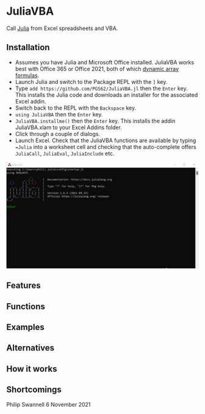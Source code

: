 # JuliaVBA

Call [Julia](https://julialang.org/) from Excel spreadsheets and VBA.

## Installation

 * Assumes you have Julia and Microsoft Office installed. JuliaVBA works best with Office 365 or Office 2021, both of which [dynamic array formulas](https://support.microsoft.com/en-us/office/dynamic-array-formulas-and-spilled-array-behavior-205c6b06-03ba-4151-89a1-87a7eb36e531).
 * Launch Julia and switch to the Package REPL with the `]` key.
 * Type `add https://github.com/PGS62/JuliaVBA.jl` then the `Enter` key. This installs the Julia code and downloads an installer for the associated Excel addin.
 * Switch back to the REPL with the `Backspace` key.
 * `using JuliaVBA` then the `Enter` key.
 * `JuliaVBA.installme()` then the `Enter` key. This installs the addin JuliaVBA.xlam to your Excel Addins folder.
 * Click through a couple of dialogs.
 * Launch Excel. Check that the JuliaVBA functions are available by typing `=Julia` into a worksheet cell and checking that the auto-complete offers `JuliaCall`, `JuliaEval`, `JuliaInclude` etc.

![installation](screenshots/installation.gif)

## Features

## Functions

## Examples

## Alternatives

## How it works

## Shortcomings



Philip Swannell
6 November 2021
